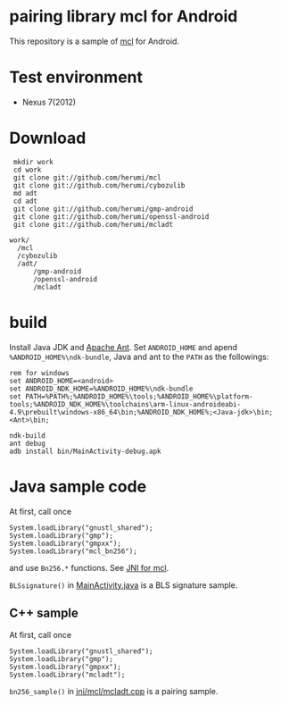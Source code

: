 
# pairing library mcl for Android

This repository is a sample of [mcl](https://github.com/herumi/mcl) for Android.

# Test environment

* Nexus 7(2012)

# Download

```
 mkdir work
 cd work
 git clone git://github.com/herumi/mcl
 git clone git://github.com/herumi/cybozulib
 md adt
 cd adt
 git clone git://github.com/herumi/gmp-android
 git clone git://github.com/herumi/openssl-android
 git clone git://github.com/herumi/mcladt
```

```
work/
  /mcl
  /cybozulib
  /adt/
      /gmp-android
      /openssl-android
      /mcladt

```


# build
Install Java JDK and [Apache Ant](http://ant.apache.org/).
Set `ANDROID_HOME` and apend `%ANDROID_HOME%\ndk-bundle`, Java and ant to the `PATH` as the followings:
```
rem for windows
set ANDROID_HOME=<android>
set ANDROID_NDK_HOME=%ANDROID_HOME%\ndk-bundle
set PATH=%PATH%;%ANDROID_HOME%\tools;%ANDROID_HOME%\platform-tools;%ANDROID_NDK_HOME%\toolchains\arm-linux-androideabi-4.9\prebuilt\windows-x86_64\bin;%ANDROID_NDK_HOME%;<Java-jdk>\bin;<Ant>\bin;
```

```
ndk-build
ant debug
adb install bin/MainActivity-debug.apk
```

# Java sample code
At first, call once
```
System.loadLibrary("gnustl_shared");
System.loadLibrary("gmp");
System.loadLibrary("gmpxx");
System.loadLibrary("mcl_bn256");
```
and use `Bn256.*` functions.
See [JNI for mcl](https://github.com/herumi/mcl/blob/master/java/java.md).

`BLSsignature()` in
[MainActivity.java](src/com/herumi/mcladt/MainActivity.java) is a BLS signature sample.

## C++ sample
At first, call once
```
System.loadLibrary("gnustl_shared");
System.loadLibrary("gmp");
System.loadLibrary("gmpxx");
System.loadLibrary("mcladt");
```
`bn256_sample()` in [jni/mcl/mcladt.cpp](jni/mcladt.cpp) is a pairing sample.
